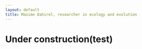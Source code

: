 ```yaml
---
layout: default
title: Maxime Dahirel, researcher in ecology and evolution
---
```


# Under construction(test)

